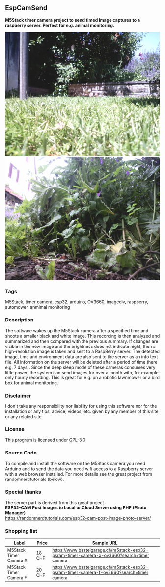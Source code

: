 
## EspCamSend
  **M5Stack timer camera project to send timed image captures to a raspberry server.
    Perfect for e.g. animal monitoring.**

   ![EspCamSend](images/automower1.png "Automower 1")
   ![EspCamSend](images/automower2.png "Automower 2")

### Tags
  M5Stack, timer camera, esp32, arduino, OV3660, imagediv, raspberry, automower, anmimal monitoring

### Description
  The software wakes up the M5Stack camera after a specified time and shoots a smaller black and white image.
  This recording is then analyzed and summarized and then compared with the previous summary.
  If changes are visible in the new image and the brightness does not indicate night, 
  then a high-resolution image is taken and sent to a RaspBerry server.
  The detected image, time and environment data are also sent to the server as an info text file.
  All information on the server will be deleted after a period of time (here e.g. 7 days).
  Since the deep sleep mode of these cameras consumes very little power, the system can send images 
  for over a month with, for example, only hourly recording.
  This is great for e.g. on a robotic lawnmower or a bird box for animal monitoring.

### Disclaimer
   I don't take any responsibility nor liability for using this software nor for the 
   installation or any tips, advice, videos, etc. given by any member of this site or any related site.

### License
   This program is licensed under GPL-3.0

### Source Code
   To compile and install the software on the M5Stack camera you need Arduino and to send the data you need 
   wifi access to a Raspberry server with a web browser installed.
   For more details see the great project from randomnerdtutorials (below).

### Special thanks
   The server part is derived from this great project  
   **ESP32-CAM Post Images to Local or Cloud Server using PHP (Photo Manager)**  
   https://randomnerdtutorials.com/esp32-cam-post-image-photo-server/

### Shopping list

|Label                  |Price      |Sample URL        |
|-----------------------|-----------|------------------|
|M5Stack Timer Camera X |18 CHF     | https://www.bastelgarage.ch/m5stack-esp32-psram-timer-camera-x-ov3660?search=timer camera |
|M5Stack Timer Camera F |20 CHF     | https://www.bastelgarage.ch/m5stack-esp32-psram-timer-camera-f-ov3660?search=timer camera |



